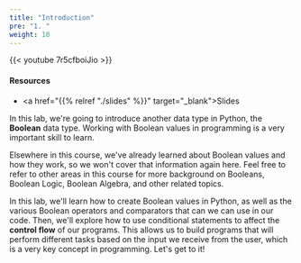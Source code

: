 ```yaml
---
title: "Introduction"
pre: "1. "
weight: 10
---
```


{{< youtube 7r5cfboiJio  >}}

#### Resources

* <a href="{{% relref "./slides" %}}" target="_blank">Slides</a>

In this lab, we're going to introduce another data type in Python, the **Boolean** data type. Working with Boolean values in programming is a very important skill to learn.

Elsewhere in this course, we've already learned about Boolean values and how they work, so we won't cover that information again here. Feel free to refer to other areas in this course for more background on Booleans, Boolean Logic, Boolean Algebra, and other related topics.

In this lab, we'll learn how to create Boolean values in Python, as well as the various Boolean operators and comparators that can we can use in our code. Then, we'll explore how to use conditional statements to affect the **control flow** of our programs. This allows us to build programs that will perform different tasks based on the input we receive from the user, which is a very key concept in programming. Let's get to it!
